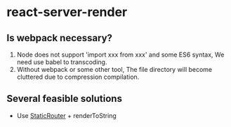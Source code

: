 # react-server-render
## Is webpack necessary?
1. Node does not support 'import xxx from xxx' and some ES6 syntax, We need use babel to transcoding.
2. Without webpack or some other tool, The file directory will become cluttered due to compression compilation.

## Several feasible solutions
- Use [StaticRouter](https://github.com/ReactTraining/react-router/blob/master/packages/react-router/docs/api/StaticRouter.md) + renderToString
